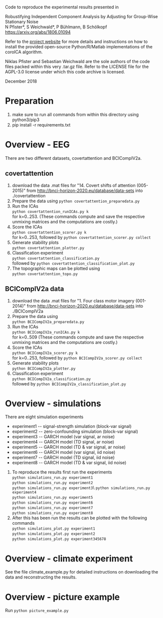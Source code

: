 Code to reproduce the experimental results presented in

Robustifying Independent Component Analysis by Adjusting for Group-Wise Stationary Noise\
N Pfister*, S Weichwald*, P Bühlmann, B Schölkopf\
https://arxiv.org/abs/1806.01094

Refer to the [project website](https://sweichwald.de/coroICA/) for more details and instructions on how to install the provided open-source Python/R/Matlab implementations of the coroICA algorithm.

Niklas Pfister and Sebastian Weichwald are the sole authors of the code files packed within this very .tar.gz file.
Refer to the LICENSE file for the AGPL-3.0 license under which this code archive is licensed.

December 2018



# Preparation

1. make sure to run all commands from within this directory using python3/pip3
2. pip install -r requirements.txt

# Overview - EEG

There are two different datasets, covertattention and BCICompIV2a.

## covertattention

1. download the data .mat files for "14. Covert shifts of attention (005-2015)" from http://bnci-horizon-2020.eu/database/data-sets into ./covertattention
2. Prepare the data using
   `python covertattention_preparedata.py`
3. Run the ICAs\
   `python covertattention_runICAs.py k`\
   for k=0..253.
   (These commands compute and save the respective unmixing matrices and the computations are costly.)
4. Score the ICAs\
   `python covertattention_scorer.py k`\
   for k=0..253, followed by
   `python covertattention_scorer.py collect`
  5. Generate stability plots\
   `python covertattention_plotter.py`
  6. Classification experiment\
  `python covertattention_classification.py`\
    followed by
  `python covertattention_classification_plot.py`
7. The topographic maps can be plotted using\
   `python covertattention_topo.py`

## BCICompIV2a data

1. download the data .mat files for "1. Four class motor imagery (001-2014)" from http://bnci-horizon-2020.eu/database/data-sets into ./BCICompIV2a
2. Prepare the data using\
   `python BCICompIV2a_preparedata.py`
3. Run the ICAs\
   `python BCICompIV2a_runICAs.py k`\
   for k=0..509
   (These commands compute and save the respective unmixing matrices and the computations are costly.)
 4. Score the ICAs\
   `python BCICompIV2a_scorer.py k`\
   for k=0..253, followed by
   `python BCICompIV2a_scorer.py collect`
 5. Generate stability plots\
  `python BCICompIV2a_plotter.py`
 6. Classification experiment\
  `python BCICompIV2a_classification.py`\
  followed by
  `python BCICompIV2a_classification_plot.py`

# Overview - simulations

There are eight simulation experiments
* experiment1 -- signal-strength simulation (block-var signal)
* experiment2 -- zero-confounding simulation (block-var signal)
* experiment3 -- GARCH model (var signal, ar noise)
* experiment4 -- GARCH model (TD signal, ar noise)
* experiment5 -- GARCH model (TD & var signal, ar noise)
* experiment6 -- GARCH model (var signal, iid noise)
* experiment7 -- GARCH model (TD signal, iid noise)
* experiment8 -- GARCH model (TD & var signal, iid noise)

1. To reproduce the results first run the experiments\
   `python simulations_run.py experiment1`\
   `python simulations_run.py experiment2`\
   `python simulations_run.py experiment3`\ 
   `python simulations_run.py experiment4`\
   `python simulations_run.py experiment5`\
   `python simulations_run.py experiment6`\
   `python simulations_run.py experiment7`\
   `python simulations_run.py experiment8`
2. After this has been run the results can be plotted with the following commands\
   `python simulations_plot.py experiment1`\
   `python simulations_plot.py experiment2`\
   `python simulations_plot.py experiment345678`    

# Overview - climate experiment

See the file climate_example.py for detailed instructions on
downloading the data and reconstructing the results.

# Overview - picture example

Run `python picture_example.py`
